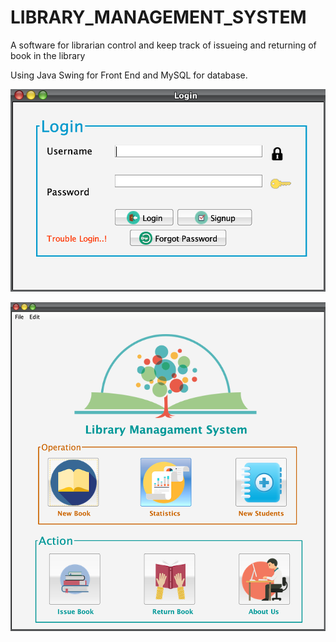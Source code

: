 # LIBRARY_MANAGEMENT_SYSTEM
A software for librarian control and keep track of issueing and returning of book in the library

Using Java Swing for Front End and MySQL for database.

![Login](https://github.com/tuanphan23/library_management_system/blob/master/Icon/Screen%20Shot%202020-02-18%20at%2012.30.12%20AM.png?raw=true)

![Home](https://github.com/tuanphan23/library_management_system/blob/master/Icon/Screen%20Shot%202020-02-18%20at%2012.30.32%20AM.png?raw=true)
